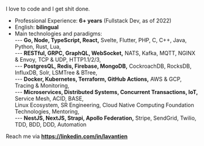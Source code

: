 I love to code and I get shit done.

- Professional Experience: **6+ years** (Fullstack Dev, as of 2022)
- English: **bilingual**
- Main technologies and paradigms:  
--- **Go, Node, TypeScript, React,** Svelte, Flutter, PHP, C, C++, Java, Python, Rust, Lua,  
--- **RESTful, GRPC, GraphQL, WebSocket,** NATS, Kafka, MQTT, NGINX & Envoy, TCP & UDP, HTTP1.1/2/3,  
--- **PostgresQL, Redis, Firebase, MongoDB,** CockroachDB, RocksDB, InfluxDB, Solr, LSMTree & BTree,  
--- **Docker, Kubernetes, Terraform, GitHub Actions,** AWS & GCP, Tracing & Monitoring,  
--- **Microservices, Distributed Systems, Concurrent Transactions, IoT,** Service Mesh, ACID, BASE,  
	Linux Ecosystem, SR Engineering, Cloud Native Computing Foundation Technologies, Mentoring,  
--- **NestJS, NextJS, Strapi, Apollo Federation,** Stripe, SendGrid, Twilio, TDD, BDD, DDD, Automation  

Reach me via **https://linkedin.com/in/lavantien**
